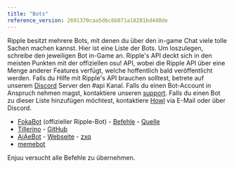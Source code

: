 ```yaml
---
title: "Bots"
reference_version: 2691370caa5d6c6b071a18281bd440de
---
```

Ripple besitzt mehrere Bots, mit denen du über den in-game Chat viele tolle Sachen machen kannst. Hier ist eine Liste der Bots. Um loszulegen,
schreibe den jeweiligen Bot in-Game an.
Ripple's API deckt sich in den meisten Punkten mit der offiziellen osu! API, wobei die Ripple API über eine Menge anderer Features verfügt, welche hoffentlich bald
veröffentlicht werden.
Falls du Hilfe mit Ripple's API brauchen solltest, betrete auf unserem [Discord](https://discord.gg/0rJcZruIsA6rXuIx) Server den  #api Kanal. 
Falls du einen Bot-Account in Anspruch nehmen magst, kontaktiere unseren [support](mailto:support@ripple.moe). 
Falls du einen Bot zu dieser Liste hinzufügen möchtest, kontaktiere [Howl](mailto:howl@ripple.moe) via E-Mail oder über Discord.

* [FokaBot](https://ripple.moe/?u=999) (offizieller Ripple-Bot) - [Befehle](https://ripple.moe/index.php?p=16&id=4) - [Quelle](https://git.zxq.co/ripple/pep.py/src/master/constants/fokabotCommands.py)
* [Tillerino](https://ripple.moe/?u=8887) - [GitHub](https://github.com/Tillerino/Tillerinobot)
* [AiAeBot](https://ripple.moe/?u=9973) - [Webseite](https://pi.aiaegames.xyz/) - [zxq](https://zxq.co/AiAeGames/AiAeBot)
* [memebot](https://ripple.moe/?u=12739)

Enjuu versucht alle Befehle zu übernehmen.